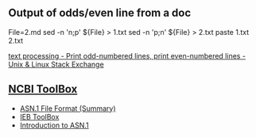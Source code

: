 ## Output of odds/even line from a doc

File=2.md
sed -n 'n;p' ${File} > 1.txt
sed -n 'p;n' ${File} > 2.txt
paste 1.txt 2.txt

[text processing - Print odd-numbered lines, print even-numbered lines - Unix & Linux Stack Exchange](https://unix.stackexchange.com/questions/26723/print-odd-numbered-lines-print-even-numbered-lines)

## [NCBI ToolBox](ftp://ftp.ncbi.nih.gov/toolbox/ncbi_tools/converters/by_program/asn2all/)

* [ASN.1 File Format (Summary)](https://www.ncbi.nlm.nih.gov/Structure/asn1.html)
* [IEB ToolBox](https://www.ncbi.nlm.nih.gov/IEB/ToolBox/MainPage/index.html)
* [Introduction to ASN.1​](https://www.itu.int/en/ITU-T/asn1/Pages/introduction.aspx)
